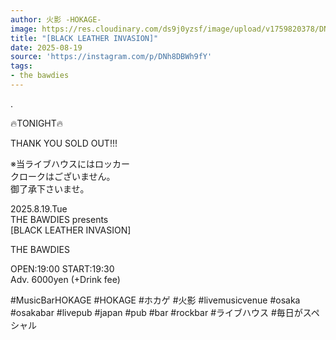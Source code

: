 ```yaml
---
author: 火影 -HOKAGE-
image: https://res.cloudinary.com/ds9j0yzsf/image/upload/v1759820378/DNh8DBWh9fY.jpg
title: "[BLACK LEATHER INVASION]"
date: 2025-08-19
source: 'https://instagram.com/p/DNh8DBWh9fY'
tags:
- the bawdies
---
```

. 

🔥TONIGHT🔥

THANK YOU SOLD OUT!!!

※当ライブハウスにはロッカー<br>
クロークはございません。<br>
御了承下さいませ。

2025.8.19.Tue<br>
THE BAWDIES presents<br>
[BLACK LEATHER INVASION]

THE BAWDIES

OPEN:19:00 START:19:30<br>
Adv. 6000yen (+Drink fee)

#MusicBarHOKAGE #HOKAGE #ホカゲ #火影 #livemusicvenue #osaka #osakabar #livepub #japan #pub #bar #rockbar #ライブハウス #毎日がスペシャル